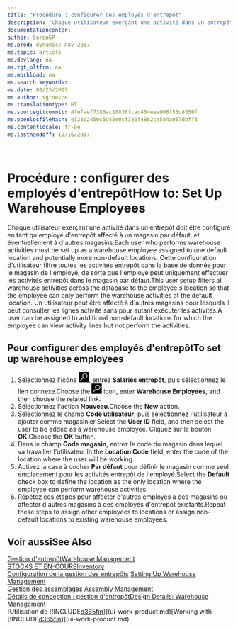 ```yaml
---
title: "Procédure : configurer des employés d'entrepôt"
description: "Chaque utilisateur exerçant une activité dans un entrepôt doit être configuré en tant qu'employé d'entrepôt affecté à un magasin par défaut, et éventuellement à d'autres magasins."
documentationcenter: 
author: SorenGP
ms.prod: dynamics-nav-2017
ms.topic: article
ms.devlang: na
ms.tgt_pltfrm: na
ms.workload: na
ms.search.keywords: 
ms.date: 08/23/2017
ms.author: sgroespe
ms.translationtype: HT
ms.sourcegitcommit: 4fefaef7380ac10836fcac404eea006f55d8556f
ms.openlocfilehash: e326d2450c5d45e0cf380f4862ca584a057dbff3
ms.contentlocale: fr-be
ms.lasthandoff: 10/16/2017

---
```

# <a name="how-to-set-up-warehouse-employees"></a><span data-ttu-id="d965e-103">Procédure : configurer des employés d'entrepôt</span><span class="sxs-lookup"><span data-stu-id="d965e-103">How to: Set Up Warehouse Employees</span></span>
<span data-ttu-id="d965e-104">Chaque utilisateur exerçant une activité dans un entrepôt doit être configuré en tant qu'employé d'entrepôt affecté à un magasin par défaut, et éventuellement à d'autres magasins.</span><span class="sxs-lookup"><span data-stu-id="d965e-104">Each user who performs warehouse activities must be set up as a warehouse employee assigned to one default location and potentially more non-default locations.</span></span> <span data-ttu-id="d965e-105">Cette configuration d'utilisateur filtre toutes les activités entrepôt dans la base de donnée pour le magasin de l'employé, de sorte que l'employé peut uniquement effectuer les activités entrepôt dans le magasin par défaut.</span><span class="sxs-lookup"><span data-stu-id="d965e-105">This user setup filters all warehouse activities across the database to the employee's location so that the employee can only perform the warehouse activities at the default location.</span></span> <span data-ttu-id="d965e-106">Un utilisateur peut être affecté à d'autres magasins pour lesquels il peut consulter les lignes activité sans pour autant exécuter les activités.</span><span class="sxs-lookup"><span data-stu-id="d965e-106">A user can be assigned to additional non-default locations for which the employee can view activity lines but not perform the activities.</span></span>

## <a name="to-set-up-warehouse-employees"></a><span data-ttu-id="d965e-107">Pour configurer des employés d'entrepôt</span><span class="sxs-lookup"><span data-stu-id="d965e-107">To set up warehouse employees</span></span>  
1.  <span data-ttu-id="d965e-108">Sélectionnez l'icône ![Page ou état pour la recherche](media/ui-search/search_small.png "Page ou état pour la recherche"), entrez **Salariés entrepôt**, puis sélectionnez le lien connexe.</span><span class="sxs-lookup"><span data-stu-id="d965e-108">Choose the ![Search for Page or Report](media/ui-search/search_small.png "Search for Page or Report icon") icon, enter **Warehouse Employees**, and then choose the related link.</span></span>  
2. <span data-ttu-id="d965e-109">Sélectionnez l'action **Nouveau**.</span><span class="sxs-lookup"><span data-stu-id="d965e-109">Choose the **New** action.</span></span>  
3. <span data-ttu-id="d965e-110">Sélectionnez le champ **Code utilisateur**, puis sélectionnez l'utilisateur à ajouter comme magasinier.</span><span class="sxs-lookup"><span data-stu-id="d965e-110">Select the **User ID** field, and then select the user to be added as a warehouse employee.</span></span> <span data-ttu-id="d965e-111">Cliquez sur le bouton **OK**.</span><span class="sxs-lookup"><span data-stu-id="d965e-111">Choose the **OK** button.</span></span>  
6.  <span data-ttu-id="d965e-112">Dans le champ **Code magasin**, entrez le code du magasin dans lequel va travailler l'utilisateur.</span><span class="sxs-lookup"><span data-stu-id="d965e-112">In the **Location Code** field, enter the code of the location where the user will be working.</span></span>  
7.  <span data-ttu-id="d965e-113">Activez la case à cocher **Par défaut** pour définir le magasin comme seul emplacement pour les activités entrepôt de l'employé.</span><span class="sxs-lookup"><span data-stu-id="d965e-113">Select the **Default** check box to define the location as the only location where the employee can perform warehouse activities.</span></span>  
8.  <span data-ttu-id="d965e-114">Répétez ces étapes pour affecter d'autres employés à des magasins ou affecter d'autres magasins à des employés d'entrepôt existants.</span><span class="sxs-lookup"><span data-stu-id="d965e-114">Repeat these steps to assign other employees to locations or assign non-default locations to existing warehouse employees.</span></span>  

## <a name="see-also"></a><span data-ttu-id="d965e-115">Voir aussi</span><span class="sxs-lookup"><span data-stu-id="d965e-115">See Also</span></span>  
[<span data-ttu-id="d965e-116">Gestion d'entrepôt</span><span class="sxs-lookup"><span data-stu-id="d965e-116">Warehouse Management</span></span>](warehouse-manage-warehouse.md)  
[<span data-ttu-id="d965e-117">STOCKS ET EN-COURS</span><span class="sxs-lookup"><span data-stu-id="d965e-117">Inventory</span></span>](inventory-manage-inventory.md)  
<span data-ttu-id="d965e-118">[Configuration de la gestion des entrepôts](warehouse-setup-warehouse.md)   </span><span class="sxs-lookup"><span data-stu-id="d965e-118">[Setting Up Warehouse Management](warehouse-setup-warehouse.md)   </span></span>  
<span data-ttu-id="d965e-119">[Gestion des assemblages](assembly-assemble-items.md)  </span><span class="sxs-lookup"><span data-stu-id="d965e-119">[Assembly Management](assembly-assemble-items.md)  </span></span>  
[<span data-ttu-id="d965e-120">Détails de conception : gestion d'entrepôt</span><span class="sxs-lookup"><span data-stu-id="d965e-120">Design Details: Warehouse Management</span></span>](design-details-warehouse-management.md)  
<span data-ttu-id="d965e-121">[Utilisation de [!INCLUDE[d365fin](includes/d365fin_md.md)]](ui-work-product.md)</span><span class="sxs-lookup"><span data-stu-id="d965e-121">[Working with [!INCLUDE[d365fin](includes/d365fin_md.md)]](ui-work-product.md)</span></span>  

